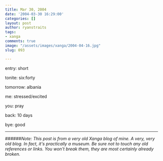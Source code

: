 ```yaml
---
title: Mar 30, 2004
date: '2004-03-30 16:29:00'
categories: []
layout: post
author: ryanstraits
tags:
- xanga
comments: true
image: "/assets/images/xanga/2004-04-16.jpg"
slug: 093

---
```

entry: short

tonite: six:forty

tomorrow: albania

<!-- break -->

me: stressed/excited

you: pray

back: 10 days

bye: good

---

######*Note: This post is from a very old Xanga blog of mine. A very, very old blog. In fact, it's practically a museum. Be sure not to touch any old references or links. You won't break them, they are most certainly already broken.*